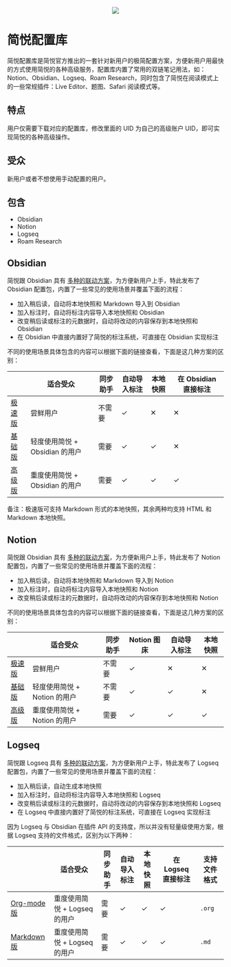 <p align="center"><img src="https://cdn.jsdelivr.net/gh/23784148/upload-images@main/typora/20221003_1664779851.png" /></p>

# 简悦配置库

简悦配置库是简悦官方推出的一套针对新用户的极简配置方案，方便新用户用最快的方式使用简悦的各种高级服务，配置库内置了常用的双链笔记用法，如：Notion、Obsidian、Logseq、Roam Research，同时包含了简悦在阅读模式上的一些常规插件：Live Editor、题图、Safari 阅读模式等。

## 特点

用户仅需要下载对应的配置库，修改里面的 UID 为自己的高级账户 UID，即可实现简悦的各种高级操作。

## 受众

新用户或者不想使用手动配置的用户。

## 包含

- Obsidian
- Notion
- Logseq
- Roam Research

## Obsidian

简悦跟 Obsidian 具有 [多种的联动方案](https://github.com/Kenshin/simpread/discussions?discussions_q=label%3Aobsidian)，为方便新用户上手，特此发布了 Obsidian 配置包，内置了一些常见的使用场景并覆盖下面的流程：

- 加入稍后读，自动将本地快照和 Markdown 导入到 Obsidian
- 加入标注时，自动将标注内容导入本地快照和 Obsidian
- 改变稍后读或标注的元数据时，自动将改动的内容保存到本地快照和 Obsidian
- 在 Obsidian 中直接内置好了简悦的标注系统，可直接在 Obsidian 实现标注

不同的使用场景具体包含的内容可以根据下面的链接查看，下面是这几种方案的区别：

|                                                        | 适合受众                        | 同步助手 | 自动导入标注 | 本地快照 | 在 Obsidian 直接标注 |
| ------------------------------------------------------ | ------------------------------- | -------- | ------------ | -------- | -------------------- |
| [极速版](obsidian%40little/Getting%20Started.md)       | 尝鲜用户                        | 不需要   | ✓            | ✕        | ✕                    |
| [基础版](obsidian%40localrestapi/Getting%20Started.md) | 轻度使用简悦 +  Obsidian 的用户 | 需要     | ✓            | ✓        | ✕                    |
| [高级版](obsidian%40sync/Getting%20Started.md)         | 重度使用简悦 + Obsidian 的用户  | 需要     | ✓            | ✓        | ✓                    |

备注：极速版可支持 Markdown 形式的本地快照，其余两种均支持 HTML 和 Markdown 本地快照。

## Notion

简悦跟 Obsidian 具有 [多种的联动方案](https://github.com/Kenshin/simpread/discussions?discussions_q=label%3Anotion)，为方便新用户上手，特此发布了 Notion 配置包，内置了一些常见的使用场景并覆盖下面的流程：

- 加入稍后读，自动将本地快照和 Markdown 导入到 Notion
- 加入标注时，自动将标注内容导入本地快照和 Notion
- 改变稍后读或标注的元数据时，自动将改动的内容保存到本地快照和 Notion

不同的使用场景具体包含的内容可以根据下面的链接查看，下面是这几种方案的区别：

|                                              | 适合受众                 | 同步助手 | Notion 图床 | 自动导入标注 | 本地快照 |
|----------------------------------------------|----------------------|------|-----------|--------|------|
| [极速版](notion%40base/Getting%20Started.md)    | 尝鲜用户                 | 不需要  | ✓         | ✕      | ✕    |
| [基础版](notion%40enhance/Getting%20Started.md) | 轻度使用简悦 +  Notion 的用户 | 不需要  | ✓         | ✓      | ✕    |
| [高级版](notion%40sync/Getting%20Started.md)    | 重度使用简悦 + Notion 的用户  | 需要   | ✓         | ✓      | ✓    |

## Logseq

简悦跟 Logseq 具有 [多种的联动方案](https://github.com/Kenshin/simpread/discussions?discussions_q=label%3Alogseq)，为方便新用户上手，特此发布了 Logseq 配置包，内置了一些常见的使用场景并覆盖下面的流程：

- 加入稍后读，自动生成本地快照
- 加入标注时，自动将标注内容导入本地快照和 Logseq
- 改变稍后读或标注的元数据时，自动将改动的内容保存到本地快照和 Logseq
- 在 Logseq 中直接内置好了简悦的标注系统，可直接在 Logseq 实现标注

因为 Logseq 与 Obsidian 在插件 API 的支持度，所以并没有轻量级使用方案，根据 Logseq 支持的文件格式，区别为以下两种：

|                                                      | 适合受众                     | 同步助手 | 自动导入标注 | 本地快照 | 在 Logseq 直接标注 | 支持文件格式 |
| ---------------------------------------------------- | ---------------------------- | -------- | ------------ | -------- | ------------------ | ------------ |
| [Org-mode 版](logseq%40orgmode/Getting%20Started.md) | 重度使用简悦 + Logseq 的用户 | 需要     | ✓            | ✓        | ✓                  | `.org`       |
| [Markdown 版](logseq%40md/Getting%20Started.md)      | 重度使用简悦 + Logseq 的用户 | 需要     | ✓            | ✓        | ✓                  | `.md`        |
